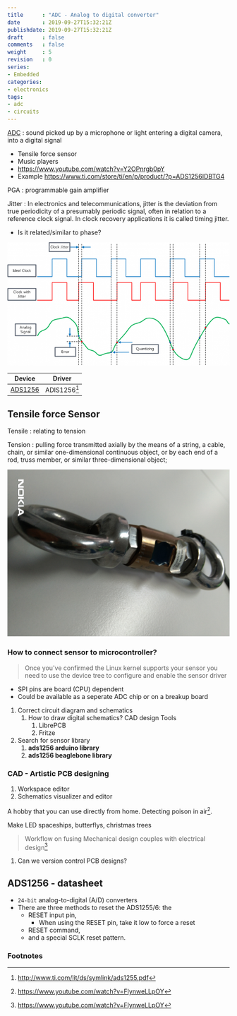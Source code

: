 ```yaml
---
title      : "ADC - Analog to digital converter"
date       : 2019-09-27T15:32:21Z
publishdate: 2019-09-27T15:32:21Z
draft      : false
comments   : false
weight     : 5
revision   : 0
series:
- Embedded
categories:
- electronics
tags:
- adc
- circuits
---
```


[ADC](https://en.wikipedia.org/wiki/Analog-to-digital_converter)
: sound picked up by a microphone or light entering a digital camera, into a digital signal
* Tensile force sensor
* Music players
* https://www.youtube.com/watch?v=Y2OPnrgb0pY
* Example https://www.ti.com/store/ti/en/p/product/?p=ADS1256IDBTG4
<!-- more -->

PGA
: programmable gain amplifier

Jitter
: In electronics and telecommunications, jitter is the deviation from true periodicity of a presumably periodic signal, often in relation to a reference clock signal. In clock recovery applications it is called timing jitter.
* Is it related/similar to phase?

![Jitter](Clock_Jitter_r01-1-700x387.png)

Device | Driver
-------|----------
[ADS1256](http://www.ti.com/lit/ds/symlink/ads1255.pdf) | ADIS1256[^1]

## Tensile force Sensor

Tensile
: relating to tension

Tension
:  pulling force transmitted axially by the means of a string, a cable, chain, or similar one-dimensional continuous object, or by each end of a rod, truss member, or similar three-dimensional object;

![tensile-force-sensor](tensile-force-sensor.jpeg)

### How to connect sensor to microcontroller?

> Once you've confirmed the Linux kernel supports your sensor you need to use the device tree 
> to configure and enable the sensor driver


* SPI pins are board (CPU) dependent
* Could be available as a seperate ADC chip or on a breakup board

1. Correct circuit diagram and schematics
   1. How to draw digital schematics? CAD design Tools
      1. LibrePCB
      2. Fritze
2. Search for sensor library
   1. **ads1256 arduino library**
   2. **ads1256 beaglebone library**

### CAD - Artistic PCB designing

1. Workspace editor
2. Schematics visualizer and editor


A hobby that you can use directly from home. Detecting poison in air[^2].

Make LED spaceships, butterflys, christmas trees

> Workflow on fusing Mechanical design couples with electrical design[^2]

1. Can we version control PCB designs?



## ADS1256 - datasheet

* `24-bit` analog-to-digital (A/D) converters
* There are three methods to reset the ADS1255/6: the
  * RESET input pin, 
    * When using the RESET pin, take it low to force a reset
  * RESET command,
  * and a special SCLK reset pattern.

### Footnotes

[^1]: http://www.ti.com/lit/ds/symlink/ads1255.pdf
[^2]: https://www.youtube.com/watch?v=FlynweLLpOY
